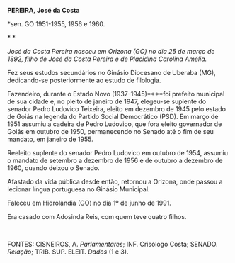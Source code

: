 **PEREIRA, José da Costa**

\*sen. GO 1951-1955, 1956 e 1960.

* *

*José da Costa Pereira nasceu em Orizona (GO) no dia 25 de março de
1892, filho de José da Costa Pereira e de Placidina Carolina Amélia.*

Fez seus estudos secundários no Ginásio Diocesano de Uberaba (MG),
dedicando-se posteriormente ao estudo de filologia.

Fazendeiro, durante o Estado Novo (1937-1945)****foi prefeito municipal
de sua cidade e, no pleito de janeiro de 1947, elegeu-se suplente do
senador Pedro Ludovico Teixeira, eleito em dezembro de 1945 pelo estado
de Goiás na legenda do Partido Social Democrático (PSD). Em março de
1951 assumiu a cadeira de Pedro Ludovico, que fora eleito governador de
Goiás em outubro de 1950, permanecendo no Senado até o fim de seu
mandato, em janeiro de 1955.

Reeleito suplente do senador Pedro Ludovico em outubro de 1954, assumiu
o mandato de setembro a dezembro de 1956 e de outubro a dezembro de
1960, quando deixou o Senado.

Afastado da vida pública desde então, retornou a Orizona, onde passou a
lecionar língua portuguesa no Ginásio Municipal.

Faleceu em Hidrolândia (GO) no dia 1º de junho de 1991.

Era casado com Adosinda Reis, com quem teve quatro filhos.

 

FONTES: CISNEIROS, A. *Parlamentares*; INF. Crisólogo Costa; SENADO.
*Relação*; TRIB. SUP. ELEIT. *Dados* (1 e 3).

 
